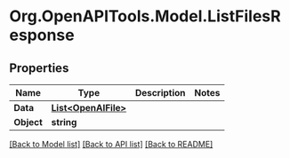 # Org.OpenAPITools.Model.ListFilesResponse

## Properties

Name | Type | Description | Notes
------------ | ------------- | ------------- | -------------
**Data** | [**List&lt;OpenAIFile&gt;**](OpenAIFile.md) |  | 
**Object** | **string** |  | 

[[Back to Model list]](../README.md#documentation-for-models) [[Back to API list]](../README.md#documentation-for-api-endpoints) [[Back to README]](../README.md)

